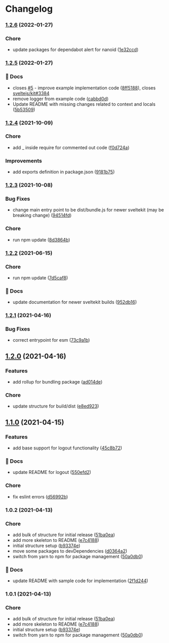 # Changelog

### [1.2.6](https://github.com/starbasehq/sveltekit-openid-connect/compare/v1.2.5...v1.2.6) (2022-01-27)


### Chore

* update packages for dependabot alert for nanoid ([1e32ccd](https://github.com/starbasehq/sveltekit-openid-connect/commit/1e32ccda092e941f50d344db70d8c53f8383037b))

### [1.2.5](https://github.com/starbasehq/sveltekit-openid-connect/compare/v1.2.4...v1.2.5) (2022-01-27)


### 📝 Docs

* closes [#5](https://github.com/starbasehq/sveltekit-openid-connect/issues/5) - improve example implementation code ([8ff5188](https://github.com/starbasehq/sveltekit-openid-connect/commit/8ff5188c74cc317f7ac32bec2483b840839ad80a)), closes [sveltejs/kit#3384](https://github.com/sveltejs/kit/issues/3384)
* remove logger from example code ([cabbd0d](https://github.com/starbasehq/sveltekit-openid-connect/commit/cabbd0d38203157f616b86d06048da5add436c1b))
* Update README with missing changes related to context and locals ([5b53509](https://github.com/starbasehq/sveltekit-openid-connect/commit/5b5350913db0134fe9353aecd0ba8f8831be5740))

### [1.2.4](https://github.com/starbasehq/sveltekit-openid-connect/compare/v1.2.3...v1.2.4) (2021-10-09)


### Chore

* add _ inside require for commented out code ([f0d724a](https://github.com/starbasehq/sveltekit-openid-connect/commit/f0d724a2997970d8200eeba73859fecc5039909b))


### Improvements

* add exports definition in package.json ([9181b75](https://github.com/starbasehq/sveltekit-openid-connect/commit/9181b754c0ac3d110a07ee83752e1d8bd5e1e2fe))

### [1.2.3](https://github.com/starbasehq/sveltekit-openid-connect/compare/v1.2.2...v1.2.3) (2021-10-08)


### Bug Fixes

* change main entry point to be dist/bundle.js for newer sveltekit (may be breaking change) ([94514fd](https://github.com/starbasehq/sveltekit-openid-connect/commit/94514fd4e75111598f6c4817341a65293f792994))


### Chore

* run npm update ([8d3864b](https://github.com/starbasehq/sveltekit-openid-connect/commit/8d3864b5c0156cda1d3f69a65e6968e6011403f3))

### [1.2.2](https://github.com/starbasehq/sveltekit-openid-connect/compare/v1.2.1...v1.2.2) (2021-06-15)


### Chore

* run npm update ([7d5caf8](https://github.com/starbasehq/sveltekit-openid-connect/commit/7d5caf890a9886b48b6278b6a13487137720702a))


### 📝 Docs

* update documentation for newer sveltekit builds ([952db16](https://github.com/starbasehq/sveltekit-openid-connect/commit/952db160aa433e787e5f4174551ac85bd9b37727))

### [1.2.1](https://github.com/starbasehq/sveltekit-openid-connect/compare/v1.2.0...v1.2.1) (2021-04-16)


### Bug Fixes

* correct entrypoint for esm ([73c9a1b](https://github.com/starbasehq/sveltekit-openid-connect/commit/73c9a1b8c80483b5ab4746473130a4fc3f21fb14))

## [1.2.0](https://github.com/starbasehq/sveltekit-openid-connect/compare/v1.1.0...v1.2.0) (2021-04-16)


### Features

* add rollup for bundling package ([ad014de](https://github.com/starbasehq/sveltekit-openid-connect/commit/ad014de1b91a1d9519fb5ec3e81bb7d07b71a748))


### Chore

* update structure for build/dist ([e8ed923](https://github.com/starbasehq/sveltekit-openid-connect/commit/e8ed923a920a8b32a1ef6afe5c1b7c397f6ed446))

## [1.1.0](https://github.com/starbasehq/sveltekit-openid-connect/compare/v1.0.2...v1.1.0) (2021-04-15)


### Features

* add base support for logout functionality ([45c8b72](https://github.com/starbasehq/sveltekit-openid-connect/commit/45c8b7223d295cffab2386b1b2167f3af5f8fdf5))


### 📝 Docs

* update README for logout ([550efd2](https://github.com/starbasehq/sveltekit-openid-connect/commit/550efd2318576416e84b545ef2697441ae665348))


### Chore

* fix eslint errors ([d56992b](https://github.com/starbasehq/sveltekit-openid-connect/commit/d56992bfb267ff407703ead3b184c5508673942b))

### 1.0.2 (2021-04-13)


### Chore

* add bulk of structure for initial release ([51ba0ea](https://github.com/starbasehq/sveltekit-openid-connect/commit/51ba0ea056f1dd5512a6d1820c45e612e17632bf))
* add more skeleton to README ([e7c4188](https://github.com/starbasehq/sveltekit-openid-connect/commit/e7c4188dd678fa2c5fafa70550dfe90e03bb6d39))
* initial structure setup ([b93374e](https://github.com/starbasehq/sveltekit-openid-connect/commit/b93374e7fe29110b2bb09d3af829070e01e8965d))
* move some packages to devDependencies ([d0364a2](https://github.com/starbasehq/sveltekit-openid-connect/commit/d0364a2bfd1caa06c4ed0f84b87c2de3feceb7a6))
* switch from yarn to npm for package management ([50a0db0](https://github.com/starbasehq/sveltekit-openid-connect/commit/50a0db0b03bc061e76f97511ff5b4b48ee78c498))


### 📝 Docs

* update README with sample code for implementation ([2f1d244](https://github.com/starbasehq/sveltekit-openid-connect/commit/2f1d244cd6f8a43428b81b34c10ba7956d77a687))

### 1.0.1 (2021-04-13)


### Chore

* add bulk of structure for initial release ([51ba0ea](https://github.com/starbasehq/sveltekit-openid-connect/commit/51ba0ea056f1dd5512a6d1820c45e612e17632bf))
* add more skeleton to README ([e7c4188](https://github.com/starbasehq/sveltekit-openid-connect/commit/e7c4188dd678fa2c5fafa70550dfe90e03bb6d39))
* initial structure setup ([b93374e](https://github.com/starbasehq/sveltekit-openid-connect/commit/b93374e7fe29110b2bb09d3af829070e01e8965d))
* switch from yarn to npm for package management ([50a0db0](https://github.com/starbasehq/sveltekit-openid-connect/commit/50a0db0b03bc061e76f97511ff5b4b48ee78c498))
